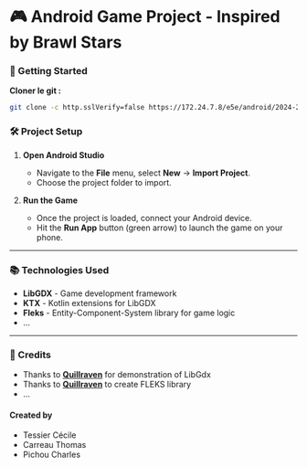 # 🎮 Android Game Project - Inspired by Brawl Stars

### 🚀 Getting Started

**Cloner le git :**

```bash
git clone -c http.sslVerify=false https://172.24.7.8/e5e/android/2024-2025/projects/carreau-pichou-tessier
```

### 🛠 Project Setup

1. **Open Android Studio**
   - Navigate to the **File** menu, select **New** -> **Import Project**.
   - Choose the project folder to import.

2. **Run the Game**
   - Once the project is loaded, connect your Android device.
   - Hit the **Run App** button (green arrow) to launch the game on your phone.

---

### 📚 Technologies Used

- **LibGDX** - Game development framework
- **KTX** - Kotlin extensions for LibGDX
- **Fleks** - Entity-Component-System library for game logic
- ...

---

### 📜 Credits

- Thanks to **[Quillraven](https://www.youtube.com/playlist?list=PLTKHCDn5RKK-_mX0s8BJNz7pQecR25689)** for demonstration of LibGdx
- Thanks to **[Quillraven](https://github.com/Quillraven/Fleks)** to create FLEKS library
- ...


#### Created by
- Tessier Cécile
- Carreau Thomas
- Pichou Charles